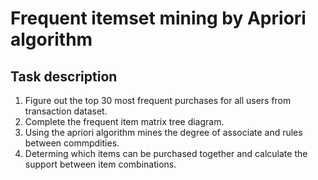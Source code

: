 # Frequent itemset mining by Apriori algorithm 
## Task description
1. Figure out the top 30 most frequent purchases for all users from transaction dataset.
2. Complete the frequent item matrix tree diagram.
3. Using the apriori algorithm mines the degree of associate and rules between commpdities.
4. Determing which items can be purchased together and calculate the support between item combinations.